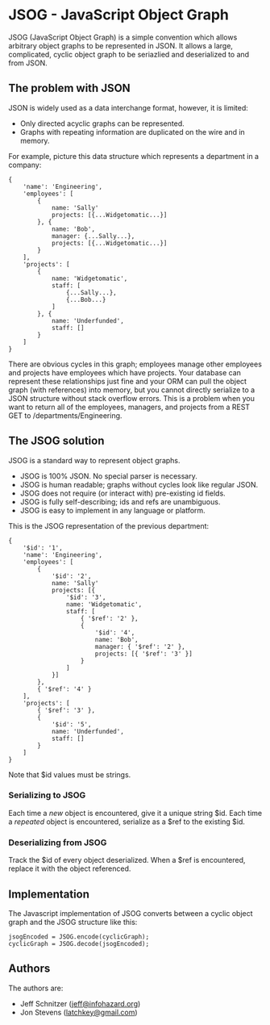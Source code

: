 # JSOG - JavaScript Object Graph

JSOG (JavaScript Object Graph) is a simple convention which allows arbitrary object graphs
to be represented in JSON. It allows a large, complicated, cyclic object graph to be seriazlied
and deserialized to and from JSON.

## The problem with JSON

JSON is widely used as a data interchange format, however, it is limited:

* Only directed acyclic graphs can be represented.
* Graphs with repeating information are duplicated on the wire and in memory.

For example, picture this data structure which represents a department in a company:

	{
		'name': 'Engineering',
		'employees': [
			{
				name: 'Sally'
				projects: [{...Widgetomatic...}]
			}, {
				name: 'Bob',
				manager: {...Sally...},
				projects: [{...Widgetomatic...}]
			}
		],
		'projects': [
			{
				name: 'Widgetomatic',
				staff: [
					{...Sally...},
					{...Bob...}
				]
			}, {
				name: 'Underfunded',
				staff: []
			}
		]
	}

There are obvious cycles in this graph; employees manage other employees and projects have employees which
have projects. Your database can represent these relationships just fine and your ORM can pull the object
graph (with references) into memory, but you cannot directly serialize to a JSON structure without stack
overflow errors. This is a problem when you want to return all of the employees, managers, and projects from a REST
GET to /departments/Engineering.

## The JSOG solution

JSOG is a standard way to represent object graphs.

* JSOG is 100% JSON. No special parser is necessary.
* JSOG is human readable; graphs without cycles look like regular JSON.
* JSOG does not require (or interact with) pre-existing id fields.
* JSOG is fully self-describing; ids and refs are unambiguous.
* JSOG is easy to implement in any language or platform.

This is the JSOG representation of the previous department:

	{
		'$id': '1',
		'name': 'Engineering',
		'employees': [
			{
				'$id': '2',
				name: 'Sally'
				projects: [{
					'$id': '3',
					name: 'Widgetomatic',
					staff: [
						{ '$ref': '2' },
						{
							'$id': '4',
							name: 'Bob',
							manager: { '$ref': '2' },
							projects: [{ '$ref': '3' }]
						}
					]
				}]
			},
			{ '$ref': '4' }
		],
		'projects': [
			{ '$ref': '3' },
			{
				'$id': '5',
				name: 'Underfunded',
				staff: []
			}
		]
	}

Note that $id values must be strings.

### Serializing to JSOG

Each time a *new* object is encountered, give it a unique string $id. Each time a *repeated* object is encountered,
serialize as a $ref to the existing $id.

### Deserializing from JSOG

Track the $id of every object deserialized. When a $ref is encountered, replace it with the object referenced.

## Implementation

The Javascript implementation of JSOG converts between a cyclic object graph and the JSOG structure like this:

	jsogEncoded = JSOG.encode(cyclicGraph);
	cyclicGraph = JSOG.decode(jsogEncoded);

## Authors

The authors are:

* Jeff Schnitzer (jeff@infohazard.org)
* Jon Stevens (latchkey@gmail.com)
